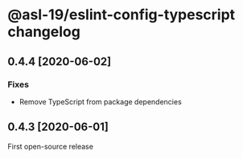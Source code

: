# @asl-19/eslint-config-typescript changelog

## 0.4.4 [2020-06-02]

### Fixes

* Remove TypeScript from package dependencies

## 0.4.3 [2020-06-01]

First open-source release
